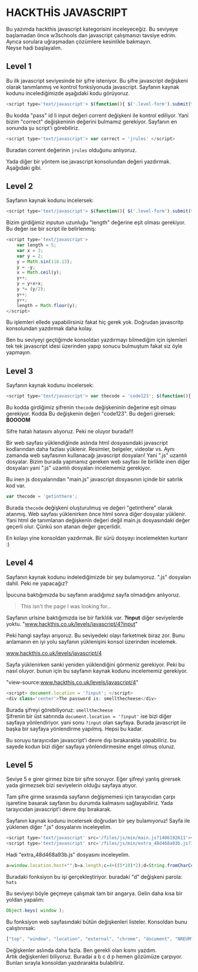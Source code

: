 # HACKTHİS JAVASCRIPT
Bu yazımda hackthis javascript kategorisini inceleyeceğiz. Bu seviyeye başlamadan önce w3schools dan javascript çalışmanızı tavsiye edrim. Ayrıca sorulara uğraşmadan çözümlere kesinlikle bakmayın.  
Neyse hadi başlayalım.

## Level 1
Bu ilk javascript seviyesinde bir şifre isteniyor. Bu şifre javascript değişkeni olarak tanımlanmış ve kontrol fonksiyonuda javascript. Sayfanın kaynak kodunu incelediğimizde aşağıdaki kodu görüyoruz.

```javascript
<script type='text/javascript'> $(function(){ $('.level-form').submit(function(e){ e.preventDefault(); if(document.getElementById('pass').value == correct) { document.location = '?pass=' + correct; } else { alert('Incorrect password') } })})</script>
```

Bu kodda "pass" id li input değeri corrent değişkeni ile kontrol ediliyor. Yani bizim "correct" değişkeninin değerini bulmamız gerekiyor. Sayfanın en sonunda şu script'i görebiliriz.

```javascript
<script type='text/javascript'> var correct = 'jrules' </script>
```
Buradan corrent değerinin `jrules` olduğunu anlıyoruz.

Yada diğer bir yöntem ise javascript konsolundan değeri yazdırmak. Aşağıdaki gibi.



## Level 2
Sayfanın kaynak kodunu incelersek:
```javascript
<script type='text/javascript'> $(function(){ $('.level-form').submit(function(e){ e.preventDefault(); if ($('.level-form #pass')[0].value.length == length) { document.location = "2?x=" + length; } else { alert('Incorrect Password'); } }); }); </script>
```
Bizim girdiğimiz inputun uzunluğu "length" değerine eşit olması gerekiyor. Bu değer ise bir script ile belirlenmiş:

```javascript
<script type='text/javascript'>
    var length = 5;
    var x = 3;
    var y = 2;
    y = Math.sin(118.13);
    y = -y;
    x = Math.ceil(y);
    y++;
    y = y+x+x;
    y *= (y/2);
    y++;
    y++;
    length = Math.floor(y);
</script>
```
Bu işlemleri ellede yapabilirsiniz fakat hiç gerek yok. Doğrudan javascritp konsolundan yazdırmak daha kolay.


Ben bu seviyeyi geçtiğimde konsoldan yazdırmayı bilmediğim için işlemleri tek tek javascript idesi üzerinden yapıp sonucu bulmuştum fakat siz öyle yapmayın.

## Level 3
Sayfanın kaynak kodunu incelersek:
```javascript
<script type='text/javascript'> var thecode = 'code123'; $(function(){ $('.level-form').submit(function(e){ e.preventDefault(); if ($('.level-form #pass')[0].value == thecode) { document.location = "?pass=" + thecode; } else { alert('Incorrect Password'); } }); }); </script>
```
Bu kodda girdiğimiz şifrenin `thecode` değişkeninin değerine eşit olması gerekiyor. Kodda Bu değişkenin değeri "code123". Bu değeri girersek: **BOOOOM**

Sifre hatalı hatasını alıyoruz. Peki ne oluyor burada!!!  

Bir web sayfası yüklendiğinde aslında html dosyasındaki javascript kodlarından daha fazlası yüklenir. Resimler, belgeler, videolar vs. Aynı zamanda web sayfasının kullanacağı javascript dosyaları! Yani ".js" uzantılı dosyalar. Bizim burada yapmamız gereken web sayfası ile birlikte inen diğer dosyaları yani ".js" uzantılı dosyaları incelememiz gerekiyor.

Bu inen js dosyalarından "main.js" javascript dosyasının içinde bir satırlık kod var.
```javascript
var thecode = 'getinthere';
```
Burada `thecode` değişkeni oluşturulmuş ve değeri "getinthere" olarak atanmış. Web sayfası yüklenirken önce html sonra diğer dosyalar yüklenir. Yani html de tanımlanan değişkenin değeri değil main.js dosyasındaki değer geçerli olur. Çünkü son atanan değer geçerlidir.

En kolayı yine konsoldan yazdırmak. Bir sürü dosyayı incelemekten kurtarır :)

## Level 4
Sayfanın kaynak kodunu indelediğimizde bir şey bulamıyoruz. ".js" dosyaları dahil. Peki ne yapacağız?

İpucuna baktığımızda bu sayfanın aradığımız sayfa olmadığını anlıyoruz.
>This isn't the page I was looking for... 

Sayfanın urlsine baktığımızda ise bir farklılık var.  **?input** diğer seviyelerde yoktu. "www.hackthis.co.uk/levels/javascript/4?input"

Peki hangi sayfayı arıyoruz. Bu seviyedeki olayı farketmek biraz zor. Bunu anlamanın en iyi yolu sayfanın yüklenişini konsol üzerinden incelemek.

www.hackthis.co.uk/levels/javascript/4

Sayfa yüklenirken sanki yeniden yüklendiğini görmeniz gerekiyor. Peki bu nasıl oluyor. bunun için bu sayfanın kaynak kodunu incelememiz gerekiyor.

"view-source:www.hackthis.co.uk/levels/javascript/4"

```javascript
<script> document.location = '?input'; </script>
<div class='center'>The password is: smellthecheese</div>
```
Burada şifreyi görebiliyoruz: `smellthecheese`  
Şifrenin bir üst satırında `document.location = '?input'` ise bizi diğer sayfaya yönlendiriyor. yani sonu `?input` olan sayfaya. Burada javascript ile başka bir sayfaya yönlendirme yapılmış. Hepsi bu kadar.

Bu soruyu tarayıcıdan javascript'i devre dışı bırakarakta yapabiliriz. bu sayede kodun bizi diğer sayfaya yönlendirmesine engel olmuş oluruz.

## Level 5
Seviye 5 e girer girmez bize bir şifre soruyor. Eğer şifreyi yanlış girersek yada girmezsek bizi seviyelerin olduğu sayfaya atıyor. 

Tam şifre girme sırasında sayfanın değişmemesi için tarayıcıdan çarpı işaretine basarak sayfanın bu durumda kalmasını sağlayabiliriz. Yada tarayıcıdan javascript'i devre dışı bırakarak.

Sayfanın kaynak kodunu incelersek doğrudan bir şey bulamıyoruz! Sayfa ile yüklenen diğer ".js" dosyalarını inceleyelim. 
```javascript
<script type='text/javascript' src='/files/js/min/main.js?1406192611'></script>
<script type='text/javascript' src='/files/js/min/extra_48d468a93b.js?1406320915'></script>
```
Hadi "extra_48d468a93b.js" dosyasını inceleyelim. 

```javascript
a=window.location.host+"";b=a.length;c=4+((5*10)*2);d=String.fromCharCode(c,-(41-Math.floor(1806/13)),Math.sqrt(b-2)*29,(b*8)-29);p=prompt("Password:","");if(p==d){window.location="?pass="+p;}else{window.location="/levels/";
```
Buradaki fonksiyon bu işi gerçekleştiriyor. buradaki "d" değişkeni parola: `hats`

Bu seviyeyi böyle geçmeye çalışmak tam bir angarya. Gelin daha kısa bir yoldan yapalım:

```javascript
Object.keys( window );
```
Bu fonksiyon web sayfasındaki bütün değişkenleri listeler. Konsoldan bunu çalıştırırsak:
```javascript
["top", "window", "location", "external", "chrome", "document", "NREUM", "__nr_require", "$", "jQuery", "io", "html5", "Modernizr", "yepnope", "_gs", "timeSince", "timeString", "PopupCenter", "createCookie", "FavCounter", "loggedIn", "thecode", "_idl", "timer_start", "hljs", "socket", "favcounter", "counter_chat", "counter_notifications", "searchsuggest", "set", "a", "b", "c", "d", "p", "__commandLineAPI"]
```
Değişkenler aslında daha fazla. Ben gerekli olan kısmı yazdım.  
Artık değişkenleri biliyoruz. Buradai a b c d p hemen gözümüze çarpıyor. Bunları sırayla konsoldan yazdırarakta bulabiliriz.
